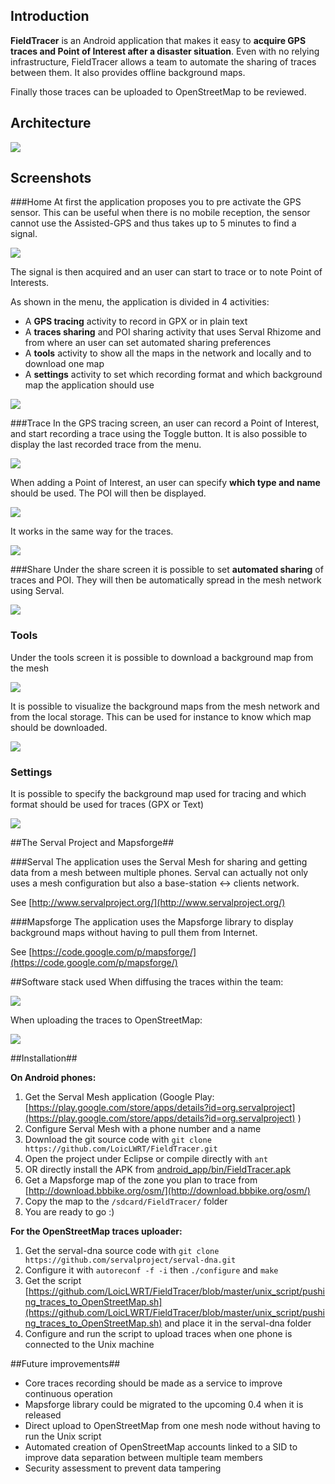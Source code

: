 ## Introduction ##

**FieldTracer** is an Android application that makes it easy to **acquire GPS traces and Point of Interest after a disaster situation**. Even with no relying infrastructure, FieldTracer allows a team to automate the sharing of traces between them. It also provides offline background maps.

Finally those traces can be uploaded to OpenStreetMap to be reviewed.

## Architecture ##

![](documentation/architecture.png)

## Screenshots ##
###Home
At first the application proposes you to pre activate the GPS sensor. This can be useful when there is no mobile reception, the sensor cannot use the Assisted-GPS and thus takes up to 5 minutes to find a signal.

![](documentation/home_page.png)

The signal is then acquired and an user can start to trace or to note Point of Interests.

As shown in the menu, the application is divided in 4 activities:

- A **GPS tracing** activity to record in GPX or in plain text
- A **traces sharing** and POI sharing activity that uses Serval Rhizome and from where an user can set automated sharing preferences
- A **tools** activity to show all the maps in the network and locally and to download one map
- A **settings** activity to set which recording format and which background map the application should use

![](documentation/menu.png)

###Trace
In the GPS tracing screen, an user can record a Point of Interest, and start recording a trace using the Toggle button.
It is also possible to display the last recorded trace from the menu.

![](documentation/tracing_zoom.png)

When adding a Point of Interest, an user can specify **which type and name** should be used. The POI will then be displayed.

![](documentation/poi_details.png)

It works in the same way for the traces.

![](documentation/trace_details.png)

###Share
Under the share screen it is possible to set **automated sharing** of traces and POI. They will then be automatically spread in the mesh network using Serval.

![](documentation/share.png)

### Tools
Under the tools screen it is possible to download a background map from the mesh

![](documentation/tools.png)

It is possible to visualize the background maps from the mesh network and from the local storage. This can be used for instance to know which map should be downloaded.

![](documentation/all_map_visualization.png)

### Settings
It is possible to specify the background map used for tracing and which format should be used for traces (GPX or Text)

![](documentation/settings.png)


##The Serval Project and Mapsforge##

###Serval
The application uses the Serval Mesh for sharing and getting data from a mesh between multiple phones. Serval can actually not only uses a mesh configuration but also a base-station <-> clients network.

See [http://www.servalproject.org/](http://www.servalproject.org/)

###Mapsforge
The application uses the Mapsforge library to display background maps without having to pull them from Internet.

See [https://code.google.com/p/mapsforge/](https://code.google.com/p/mapsforge/)

##Software stack used
When diffusing the traces within the team:

![](documentation/stack_diffusion.png)

When uploading the traces to OpenStreetMap:

![](documentation/stack_upload.png)

##Installation##

**On Android phones:**

1. Get the Serval Mesh application (Google Play: [https://play.google.com/store/apps/details?id=org.servalproject](https://play.google.com/store/apps/details?id=org.servalproject) )
2. Configure Serval Mesh with a phone number and a name
3. Download the git source code with `git clone https://github.com/LoicLWRT/FieldTracer.git`
4. Open the project under Eclipse or compile directly with `ant`
5. OR directly install the APK from [android_app/bin/FieldTracer.apk](android_app/bin/FieldTracer.apk)
6. Get a Mapsforge map of the zone you plan to trace from [http://download.bbbike.org/osm/](http://download.bbbike.org/osm/)
7. Copy the map to the `/sdcard/FieldTracer/` folder
8. You are ready to go :)


**For the OpenStreetMap traces uploader:**

1. Get the serval-dna source code with `git clone https://github.com/servalproject/serval-dna.git`
2. Configure it with
`autoreconf -f -i` then `./configure` and `make`
3. Get the script [https://github.com/LoicLWRT/FieldTracer/blob/master/unix_script/pushing_traces_to_OpenStreetMap.sh](https://github.com/LoicLWRT/FieldTracer/blob/master/unix_script/pushing_traces_to_OpenStreetMap.sh) and place it in the serval-dna folder
4. Configure and run the script to upload traces when one phone is connected to the Unix machine

##Future improvements##
- Core traces recording should be made as a service to improve continuous operation
- Mapsforge library could be migrated to the upcoming 0.4 when it is released
- Direct upload to OpenStreetMap from one mesh node without having to run the Unix script
- Automated creation of OpenStreetMap accounts linked to a SID to improve data separation between multiple team members
- Security assessment to prevent data tampering 
